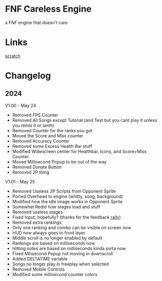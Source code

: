 # FNF Careless Engine
a FNF engine that doesn't care

# Links
[scratch](https://scratch.mit.edu/projects/1026907953/)

# Changelog
## 2024
  V1.00 - May 24
  * Removed FPS Counter
  * Removed All Songs except Tutorial (and Test but you cant play it unless you remix it or smth)
  * Removed Counter for the ranks you got
  * Moved the Score and Miss counter
  * Removed Accuracy Counter
  * Removed some Excess Health Bar stuff
  * Modified Widescreen center for Healthbar, Icons, and Score+Miss Counter.
  * Moved Millisecond Popup to be out of the way
  * Removed Donate Button
  * Removed 2P thing
    
  V1.01 - May 25
  * Removed Useless 2P Scripts from Opponent Sprite
  * Ported Overhead to engine (whitty, song, background)
  * Modified how the idle image works in Opponent Sprite
  * Somewhat Redid how stages load and stuff
  * Removed useless stages
  * Fixed Input, hopefully? (thanks for the feedback [raily](https://www.youtube.com/channel/UCLfNe4ubapLEEEr6wKoExxQ))
  * Removed extra rankings
  * Only one ranking and combo can be visible on screen now
  * HUD now always goes to front layer
  * Middle scroll is no longer enabled by default
  * Rankings are based on milliseconds now
  * Hitting notes are based on milliseconds kinda sorta now
  * Fixed Milisecond Popup not moving in downscroll
  * Added DELTATIME variable
  * Songs no longer play in freeplay when selected
  * Removed Mobile Controls
  * Modified some millisecond counter colors
